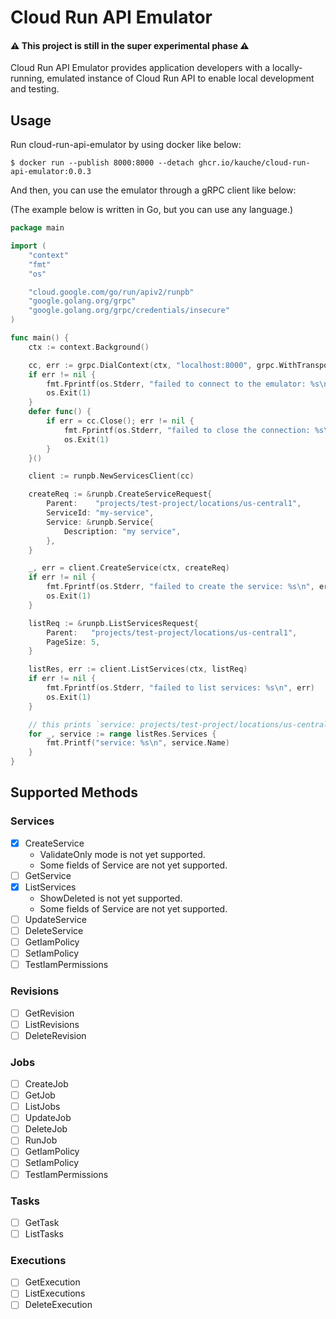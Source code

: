 # Cloud Run API Emulator

#### :warning: This project is still in the super experimental phase :warning:

Cloud Run API Emulator provides application developers with a locally-running, emulated instance of Cloud Run API to enable local development and testing.

## Usage

Run cloud-run-api-emulator by using docker like below:

```
$ docker run --publish 8000:8000 --detach ghcr.io/kauche/cloud-run-api-emulator:0.0.3
```

And then, you can use the emulator through a gRPC client like below:

(The example below is written in Go, but you can use any language.)

```go
package main

import (
	"context"
	"fmt"
	"os"

	"cloud.google.com/go/run/apiv2/runpb"
	"google.golang.org/grpc"
	"google.golang.org/grpc/credentials/insecure"
)

func main() {
	ctx := context.Background()

	cc, err := grpc.DialContext(ctx, "localhost:8000", grpc.WithTransportCredentials(insecure.NewCredentials()))
	if err != nil {
		fmt.Fprintf(os.Stderr, "failed to connect to the emulator: %s\n", err)
		os.Exit(1)
	}
	defer func() {
		if err = cc.Close(); err != nil {
			fmt.Fprintf(os.Stderr, "failed to close the connection: %s\n", err)
			os.Exit(1)
		}
	}()

	client := runpb.NewServicesClient(cc)

	createReq := &runpb.CreateServiceRequest{
		Parent:    "projects/test-project/locations/us-central1",
		ServiceId: "my-service",
		Service: &runpb.Service{
			Description: "my service",
		},
	}

	_, err = client.CreateService(ctx, createReq)
	if err != nil {
		fmt.Fprintf(os.Stderr, "failed to create the service: %s\n", err)
		os.Exit(1)
	}

	listReq := &runpb.ListServicesRequest{
		Parent:   "projects/test-project/locations/us-central1",
		PageSize: 5,
	}

	listRes, err := client.ListServices(ctx, listReq)
	if err != nil {
		fmt.Fprintf(os.Stderr, "failed to list services: %s\n", err)
		os.Exit(1)
	}

	// this prints `service: projects/test-project/locations/us-central1/services/my-service`
	for _, service := range listRes.Services {
		fmt.Printf("service: %s\n", service.Name)
	}
}

```

## Supported Methods

### Services

-   [x] CreateService
    -   ValidateOnly mode is not yet supported.
    -   Some fields of Service are not yet supported.
-   [ ] GetService
-   [x] ListServices
    -   ShowDeleted is not yet supported.
    -   Some fields of Service are not yet supported.
-   [ ] UpdateService
-   [ ] DeleteService
-   [ ] GetIamPolicy
-   [ ] SetIamPolicy
-   [ ] TestIamPermissions

### Revisions

-   [ ] GetRevision
-   [ ] ListRevisions
-   [ ] DeleteRevision

### Jobs

-   [ ] CreateJob
-   [ ] GetJob
-   [ ] ListJobs
-   [ ] UpdateJob
-   [ ] DeleteJob
-   [ ] RunJob
-   [ ] GetIamPolicy
-   [ ] SetIamPolicy
-   [ ] TestIamPermissions

### Tasks

-   [ ] GetTask
-   [ ] ListTasks

### Executions

-   [ ] GetExecution
-   [ ] ListExecutions
-   [ ] DeleteExecution
